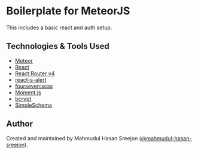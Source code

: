 # Boilerplate for MeteorJS

This includes a basic react and auth setup.

## Technologies & Tools Used

* [Meteor](https://www.meteor.com/)
* [React](https://reactjs.org/)
* [React Router v4](https://reacttraining.com/react-router/)
* [react-s-alert](https://github.com/juliancwirko/react-s-alert)
* [fourseven:scss](https://atmospherejs.com/fourseven/scss)
* [Moment.js](https://momentjs.com/)
* [bcrypt](https://www.npmjs.com/package/bcrypt)
* [SimpleSchema](https://github.com/aldeed/simple-schema-js)

## Author

Created and maintained by Mahmudul Hasan Sreejon ([@mahmudul-hasan-sreejon](http://mahmudulhasansreejon.ml/)).
